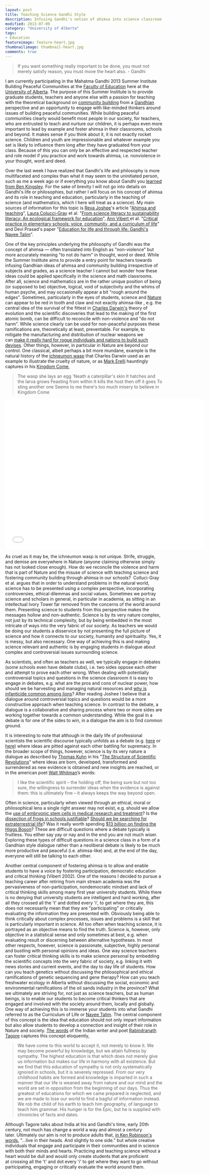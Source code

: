 ```yaml
---
layout: post
title: Teaching Science Gandhi Style
description: Infusing Gandhi's notion of ahimsa into science classroom and promoting dialogue over debate will foster community building and educate the mind and the heart.
modified: 2013-07-09
category: "University of Alberta"
tags:
- Education
featureimage: feature-heart.jpg
thumbnailimage: thumbnail-heart.jpg
comments: true  
---
```

<blockquote>If you want something really important to be done, you must not merely satisfy reason, you must move the heart also. - Gandhi</blockquote>

<p>
I am currently participating in the Mahatma Gandhi 2013 Summer Institute Building Peaceful Communities at the <a href="http://www.education.ualberta.ca">Faculty of Education</a> here at the <a href="http://www.ualberta.ca">University of Alberta</a>. The purpose of this Summer Institute is to provide graduate students, teachers and anyone else with a passion for teaching with the theoretical background on <a class="zem_slink" title="Community building" href="http://en.wikipedia.org/wiki/Community_building" target="_blank" rel="wikipedia">community building</a> from a <a class="zem_slink" title="Gandhism" href="http://en.wikipedia.org/wiki/Gandhism" target="_blank" rel="wikipedia">Gandhian</a> perspective and an opportunity to engage with like-minded thinkers around issues of building peaceful communities. While building peaceful communities clearly would benefit most people in our society, for teachers, who are entrusted to teach and nurture our children, it is perhaps even more important to lead by example and foster ahimsa in their classrooms, schools and beyond. It makes sense if you think about it, it is not exactly rocket science. Children and youth are impressionable and whatever example you set is likely to influence them long after they have graduated from your class. Because of this you can only be an effective and respected teacher and role model if you practice and work towards ahimsa, i.e. nonviolence in your thought, word and deed.
</p>

<p>
Over the last week I have realized that Gandhi's life and philosophy is more multifaceted and complex than what it may seem to the uninitiated person, such as me a week ago or if everything you know about Gandhi you <a href="http://en.wikipedia.org/wiki/Gandhi_(film)">learned from Ben Kingsley</a>. For the sake of brevity I will not go into details on Gandhi's life or philosophies, but rather I will focus on his concept of ahimsa and its role in teaching and education, particularly in the teaching of science (and mathematics, which I here will treat as a science). My main sources of information for this topic is <a href="http://www.oise.utoronto.ca/lhae/Programs/Educational_Administration_/Faculty_Staff_/Faculty/Reva_Joshee.html">Reva Joshee</a>'s article "<a href="http://www.geoec.org/newsletter/geoec-connections-fall2006.pdf">Ahimsa and teaching</a>", <a href="http://www.abdn.ac.uk/education/staff/details.php?id=l.t.gray">Laura Colucci-Gray</a> et al. "<a href="http://www.eric.ed.gov/ERICWebPortal/search/detailmini.jsp?_nfpb=true&amp;_&amp;ERICExtSearch_SearchValue_0=EJ759960&amp;ERICExtSearch_SearchType_0=no&amp;accno=EJ759960">From science literacy to sustainability literacy: An ecological framework for education</a>", <a href="http://education.acadiau.ca/dr-ann-vibert.html">Ann Vibert </a>et al. "<a href="http://link.springer.com/article/10.1023%2FA%3A1016555028133">Critical practice in elementary schools: voice, community, and a curriculum of life</a>" and Devi Prasad's paper "<a href="http://ignca.nic.in/cd_06018.htm">Education for life and through life: Gandhi's Nayee Talim</a>".
</p>

<p>
One of the key principles underlying the philosophy of Gandhi was the concept of ahimsa — often translated into English as "non-violence" but more accurately meaning "to not do harm" in thought, word or deed. While the Summer Institute aims to provide a entry point for teachers towards infusing Gandhian ideas of ahimsa and community building irrespective of subjects and grades, as a science teacher I cannot but wonder how these ideas could be applied specifically in the science and math classrooms. After all, science and mathematics are in the rather unique position of being (or supposed to be) objective, logical, void of subjectivity and the whims of human psyche, and may occasionally appear a bit "rough around the edges". Sometimes, particularly in the eyes of students, science and <a class="zem_slink" title="Nature (journal)" href="http://www.nature.com/nature/index.html" target="_blank" rel="homepage">Nature</a> can appear to be red in tooth and claw and not exactly ahimsa-like , e.g. the central idea of the survival of the fittest in <a class="zem_slink" title="Charles Darwin" href="http://en.wikipedia.org/wiki/Charles_Darwin" target="_blank" rel="wikipedia">Charles Darwin's</a> theory of evolution and the scientific discoveries that lead to the making of the first atomic bomb, can be difficult to reconcile with non-violence and "do not harm". While science clearly can be used for non-peaceful purposes these ramifications are, theoretically at least, preventable. For example, to mitigate the manufacturing and distribution of nuclear weapons we can <a href="http://en.wikipedia.org/wiki/United_Nations_Special_Commission">make it really hard for rogue individuals and nations to build such devises</a>. Other things, however, in particular in Nature are beyond our control. One classical, albeit perhaps a bit more mundane, example is the natural history of the <a href="http://en.wikipedia.org/wiki/Ichneumonoidea">ichneumon wasp</a> that Charles Darwin used as an example to illustrate the cruelty of nature, or as <a href="http://markerelli.com/">Mark Erelli</a> hauntingly captures in his <a href="http://markerelli.com/index.php?page=songs&amp;category=Little_Vigils_-oparen-2010-cparen-&amp;display=1172">Kingdom Come</a>,
</p>

<blockquote>The wasp she lays an egg
'Neath a caterpillar's skin
It hatches and the larva grows
Feasting from within
It kills the host then off it goes
To sting another one
Seems to me there's too much misery to believe in Kingdom Come</blockquote>

<iframe width="640" height="480" src="//www.youtube.com/embed/FE5fTV69ocw" frameborder="0" allowfullscreen></iframe>

<p>
As cruel as it may be, the ichneumon wasp is not unique. Strife, struggle, and demise are everywhere in Nature (anyone claiming otherwise simply has not looked close enough). How do we reconcile the violence and harm that is part of Nature and the misuse of science with teaching science and fostering community building through ahimsa in our schools?  Colluci-Gray et al. argues that in order to understand problems in the natural world, science has to be presented using a complex perspective, incorporating controversies, ethical dilemmas and social values. Sometimes we portray science and scholars in general, in particular in academia, as sitting in an intellectual Ivory Tower far removed from the concerns of the world around them. Presenting science to students from this perspective makes the messages hollow and non-authentic. Science is by its very nature complex, not just by its technical complexity, but by being embedded in the most intricate of ways into the very fabric of our society. As teachers we would be doing our students a disservice by not presenting the full picture of science and how it connects to our society, humanity and spirituality. Yes, it is messy, but also necessary. One way of achieving this is and making science relevant and authentic is by engaging students in dialogue about complex and controversial issues surrounding science.
</p>

<p>
As scientists, and often as teachers as well, we typically engage in debates (some schools even have debate clubs), i.e. two sides oppose each other and attempt to prove each other wrong. When dealing with potentially controversial topics and questions in the science classroom it is easy to engage in debates, e.g. what are the pros and cons of nuclear power, how should we be harvesting and managing natural resources and <a href="http://en.wikipedia.org/wiki/Infanticide_(zoology)">why is infanticide common among lions</a>? After reading Joshee I believe that a dialogue around controversial topics and questions would be a more constructive approach when teaching science. In contrast to the debate, a dialogue is a collaborative and sharing process where two or more sides are working together towards a common understanding. While the goal in a debate is for one of the sides to win, in a dialogue the aim is to find common ground.
</p>

<p>
It is interesting to note that although in the daily life of professional scientists the scientific discourse typically unfolds as a debate (e.g. <a href="http://www.space.com/16517-alien-life-arsenic-microbes-debate.html">here</a> or <a href="http://news.sciencemag.org/scienceinsider/2011/03/researchers-challenge-eo-wilson.html">here</a>) where ideas are pitted against each other battling for supremacy. In the broader scope of things, however, science is by its very nature a dialogue as described by <a href="http://en.wikipedia.org/wiki/Thomas_Kuhn">Thomas Kuhn</a> in his "<a href="http://en.wikipedia.org/wiki/The_Structure_of_Scientific_Revolutions">The Structure of Scientific Revolutions</a>" where ideas are born, developed, transformed and surrendered as new evidence is obtained and new insights are reached, or in the american poet <a href="http://en.wikipedia.org/wiki/Walt_Whitman">Walt Whitman</a>’s words:
<blockquote>I like the scientific spirit – the holding off, the being sure but not too sure, the willingness to surrender ideas when the evidence is against them: this is ultimately fine – it always keeps the way beyond open.</blockquote>
Often in science, particularly when viewed through an ethical, moral or philosophical lens a single right answer may not exist, e.g. should we allow the <a href="http://www.eurostemcell.org/factsheet/embryonic-stem-cell-research-ethical-dilemma">use of embryonic stem cells in medical research and treatment</a>? Is the <a href="http://arthurdobrin.wordpress.com/2011/01/12/dissecting-frogs/">dissection of frogs in schools justifiable</a>? <a href="http://news.bbc.co.uk/2/hi/8642558.stm">Should we be searching for extraterrestrial life</a>? Was it really worth spending <a href="http://www.forbes.com/sites/alexknapp/2012/07/05/how-much-does-it-cost-to-find-a-higgs-boson/">$13 billion on finding the Higgs Boson</a>? These are difficult questions where a debate typically is fruitless. You either say yay or nay and in the end you are not much wiser. Exploring these types of difficult questions in a science class in a form of a Gandhian style dialogue rather than a neoliberal debate is likely to be much more productive and peaceful (i.e. ahimsa-like) and, at the end of the day, everyone will still be talking to each other.
</p>

<p>
Another central component of fostering ahimsa is to allow and enable students to have a voice by fostering participation, democratic education and critical thinking (Vibert 2002). One of the reasons I decided to pursue a teaching career after retiring from main stream academia was the pervasiveness of non-participation, nondemocratic mindset and lack of critical thinking skills among many first year university students. While there is no denying that university students are intelligent and hard working, after all they crossed all the 't' and dotted every 'i', to get where they are, this does not necessarily mean that they are "participating" or critically evaluating the information they are presented with. Obviously being able to think critically about complex processes, issues and problems is a skill that is particularly important in science. All too often when teaching science, it is portrayed as an objective means to find the truth. Science is, however, only objective in a statistical sense and only sometimes at best, e.g. when evaluating result or discerning between alternative hypotheses. In most other respects, however, science is passionate, subjective, highly personal and bustling with personal opinions and ideas. One way science teachers can foster critical thinking skills is to make science personal by embedding the scientific concepts into the very fabric of society, e.g. linking it with news stories and current events, and the day to day life of students. How can you teach genetics without discussing the philosophical and ethical ramifications of genetic sequencing and gene therapy? How can you teach freshwater ecology in Alberta without discussing the social, economic and environmental ramifications of the oil sands industry in the province? What we ultimately are striving for, not just as science teachers, but as human beings, is to enable our students to become critical thinkers that are engaged and involved with the society around them, locally and globally. One way of achieving this is to immerse your students into what Gandhi referred to as the Curriculum of Life or <a href="http://en.wikipedia.org/wiki/Nai_Talim">Nayee Talim</a>. The central component of this concept is the idea that education should not only impart information but also allow students to develop a connection and insight of their role in Nature and society. <a href="http://infed.org/mobi/rabindranath-tagore-on-education/">The words</a> of the Indian writer and poet <a href="http://en.wikipedia.org/wiki/Rabindranath_Tagore">Rabindranath Tagore</a> captures this concept eloquently,
</p>

<p>
<blockquote>We have come to this world to accept it, not merely to know it. We may become powerful by knowledge, but we attain fullness by sympathy. The highest education is that which does not merely give us information but makes our life in harmony with all existence. But we find that this education of sympathy is not only systematically ignored in schools, but it is severely repressed. From our very childhood habits are formed and knowledge is imparted in such a manner that our life is weaned away from nature and our mind and the world are set in opposition from the beginning of our days. Thus the greatest of educations for which we came prepared is neglected, and we are made to lose our world to find a bagful of information instead. We rob the child of his earth to teach him geography, of language to teach him grammar. His hunger is for the Epic, but he is supplied with chronicles of facts and dates.</blockquote>
</p>

<p>
Although Tagore talks about India at his and Gandhi's time, early 20th century, not much has change a world a way and almost a century later. Ultimately our aim is not to produce adults that, <a href="http://www.ted.com/talks/ken_robinson_says_schools_kill_creativity.html">in Ken Robinson's words</a>, "...live in their heads. And slightly to one side." but whole creative individuals that engage and participate in their communities and in science with both their minds and hearts. Practicing and teaching science without a heart would be dull and would only create students that are proficient at crossing all the 't' and dot every 'i' to get where they want to go without participating, engaging or critically evaluate the world around them.
</p>